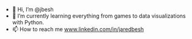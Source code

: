 - 👋 Hi, I’m @jbesh
- 🌱 I’m currently learning everything from games to data visualizations with Python.
- 📫 How to reach me www.linkedin.com/in/jaredbesh

<!---
jbesh/jbesh is a ✨ special ✨ repository because its `README.md` (this file) appears on your GitHub profile.
You can click the Preview link to take a look at your changes.
--->
